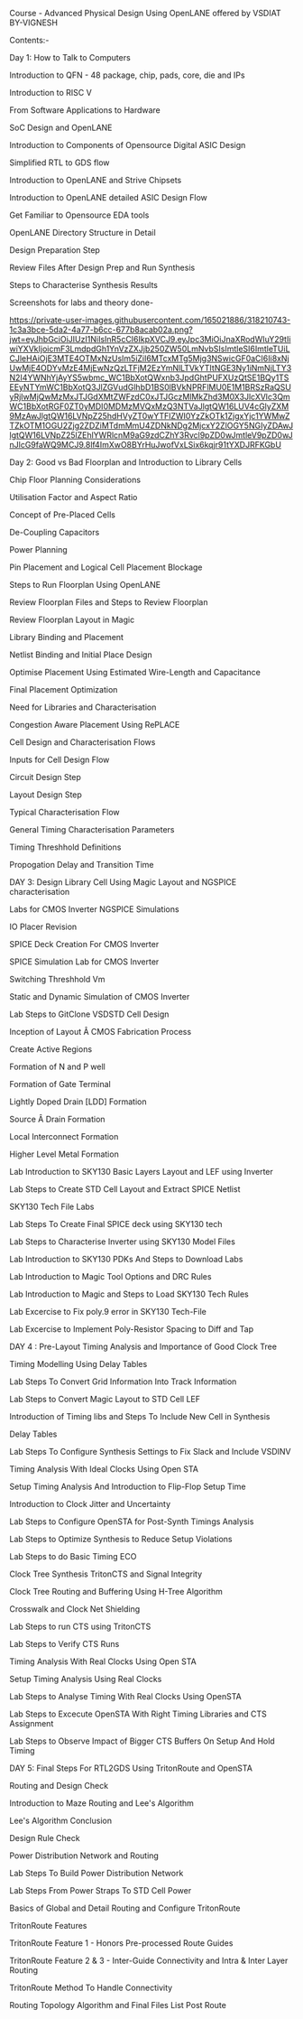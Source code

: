 Course - Advanced Physical Design Using OpenLANE offered by VSDIAT
BY-VIGNESH

Contents:-

Day 1: How to Talk to Computers

Introduction to QFN - 48 package, chip, pads, core, die and IPs

Introduction to RISC V

From Software Applications to Hardware

SoC Design and OpenLANE

Introduction to Components of Opensource Digital ASIC Design

Simplified RTL to GDS flow

Introduction to OpenLANE and Strive Chipsets

Introduction to OpenLANE detailed ASIC Design Flow

Get Familiar to Opensource EDA tools

OpenLANE Directory Structure in Detail

Design Preparation Step

Review Files After Design Prep and Run Synthesis

Steps to Characterise Synthesis Results

Screenshots for labs and theory done-

https://private-user-images.githubusercontent.com/165021886/318210743-1c3a3bce-5da2-4a77-b6cc-677b8acab02a.png?jwt=eyJhbGciOiJIUzI1NiIsInR5cCI6IkpXVCJ9.eyJpc3MiOiJnaXRodWIuY29tIiwiYXVkIjoicmF3LmdpdGh1YnVzZXJjb250ZW50LmNvbSIsImtleSI6ImtleTUiLCJleHAiOjE3MTE4OTMxNzUsIm5iZiI6MTcxMTg5Mjg3NSwicGF0aCI6Ii8xNjUwMjE4ODYvMzE4MjEwNzQzLTFjM2EzYmNlLTVkYTItNGE3Ny1iNmNjLTY3N2I4YWNhYjAyYS5wbmc_WC1BbXotQWxnb3JpdGhtPUFXUzQtSE1BQy1TSEEyNTYmWC1BbXotQ3JlZGVudGlhbD1BS0lBVkNPRFlMU0E1M1BRSzRaQSUyRjIwMjQwMzMxJTJGdXMtZWFzdC0xJTJGczMlMkZhd3M0X3JlcXVlc3QmWC1BbXotRGF0ZT0yMDI0MDMzMVQxMzQ3NTVaJlgtQW16LUV4cGlyZXM9MzAwJlgtQW16LVNpZ25hdHVyZT0wYTFlZWI0YzZkOTk1ZjgxYjc1YWMwZTZkOTM1OGU2Zjg2ZDZiMTdmMmU4ZDNkNDg2MjcxY2ZlOGY5NGIyZDAwJlgtQW16LVNpZ25lZEhlYWRlcnM9aG9zdCZhY3Rvcl9pZD0wJmtleV9pZD0wJnJlcG9faWQ9MCJ9.8lf4ImXwO8BYrHuJwofVxLSix6kqjr91tYXDJRFKGbU

Day 2: Good vs Bad Floorplan and Introduction to Library Cells

Chip Floor Planning Considerations

Utilisation Factor and Aspect Ratio

Concept of Pre-Placed Cells

De-Coupling Capacitors

Power Planning

Pin Placement and Logical Cell Placement Blockage

Steps to Run Floorplan Using OpenLANE

Review Floorplan Files and Steps to Review Floorplan

Review Floorplan Layout in Magic

Library Binding and Placement

Netlist Binding and Initial Place Design

Optimise Placement Using Estimated Wire-Length and Capacitance

Final Placement Optimization

Need for Libraries and Characterisation

Congestion Aware Placement Using RePLACE

Cell Design and Characterisation Flows

Inputs for Cell Design Flow

Circuit Design Step

Layout Design Step

Typical Characterisation Flow

General Timing Characterisation Parameters

Timing Threshhold Definitions

Propogation Delay and Transition Time

DAY 3: Design Library Cell Using Magic Layout and NGSPICE characterisation

Labs for CMOS Inverter NGSPICE Simulations

IO Placer Revision

SPICE Deck Creation For CMOS Inverter

SPICE Simulation Lab for CMOS Inverter

Switching Threshhold Vm

Static and Dynamic Simulation of CMOS Inverter

Lab Steps to GitClone VSDSTD Cell Design

Inception of Layout Â CMOS Fabrication Process

Create Active Regions

Formation of N and P well

Formation of Gate Terminal

Lightly Doped Drain [LDD] Formation

Source Â Drain Formation

Local Interconnect Formation

Higher Level Metal Formation

Lab Introduction to SKY130 Basic Layers Layout and LEF using Inverter

Lab Steps to Create STD Cell Layout and Extract SPICE Netlist

SKY130 Tech File Labs

Lab Steps To Create Final SPICE deck using SKY130 tech

Lab Steps to Characterise Inverter using SKY130 Model Files

Lab Introduction to SKY130 PDKs And Steps to Download Labs

Lab Introduction to Magic Tool Options and DRC Rules

Lab Introduction to Magic and Steps to Load SKY130 Tech Rules

Lab Excercise to Fix poly.9 error in SKY130 Tech-File

Lab Excercise to Implement Poly-Resistor Spacing to Diff and Tap


DAY 4 : Pre-Layout Timing Analysis and Importance of Good Clock Tree

Timing Modelling Using Delay Tables

Lab Steps To Convert Grid Information Into Track Information

Lab Steps to Convert Magic Layout to STD Cell LEF

Introduction of Timing libs and Steps To Include New Cell in Synthesis

Delay Tables

Lab Steps To Configure Synthesis Settings to Fix Slack and Include VSDINV

Timing Analysis With Ideal Clocks Using Open STA

Setup Timing Analysis And Introduction to Flip-Flop Setup Time

Introduction to Clock Jitter and Uncertainty

Lab Steps to Configure OpenSTA for Post-Synth Timings Analysis

Lab Steps to Optimize Synthesis to Reduce Setup Violations

Lab Steps to do Basic Timing ECO

Clock Tree Synthesis TritonCTS and Signal Integrity

Clock Tree Routing and Buffering Using H-Tree Algorithm

Crosswalk and Clock Net Shielding

Lab Steps to run CTS using TritonCTS

Lab Steps to Verify CTS Runs

Timing Analysis With Real Clocks Using Open STA

Setup Timing Analysis Using Real Clocks

Lab Steps to Analyse Timing With Real Clocks Using OpenSTA

Lab Steps to Excecute OpenSTA With Right Timing Libraries and CTS Assignment

Lab Steps to Observe Impact of Bigger CTS Buffers On Setup And Hold Timing

DAY 5: Final Steps For RTL2GDS Using TritonRoute and OpenSTA

Routing and Design Check

Introduction to Maze Routing and Lee's Algorithm

Lee's Algorithm Conclusion

Design Rule Check

Power Distribution Network and Routing

Lab Steps To Build Power Distribution Network

Lab Steps From Power Straps To STD Cell Power

Basics of Global and Detail Routing and Configure TritonRoute

TritonRoute Features

TritonRoute Feature 1 - Honors Pre-processed Route Guides

TritonRoute Feature 2 & 3 - Inter-Guide Connectivity and Intra & Inter Layer Routing

TritonRoute Method To Handle Connectivity

Routing Topology Algorithm and Final Files List Post Route
